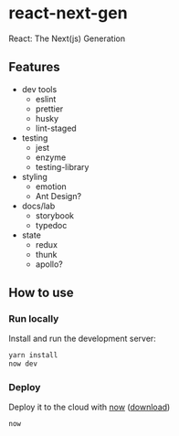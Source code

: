 # react-next-gen

React: The Next(js) Generation

## Features

- dev tools
  - eslint
  - prettier
  - husky
  - lint-staged
- testing
  - jest
  - enzyme
  - testing-library
- styling
  - emotion
  - Ant Design?
- docs/lab
  - storybook
  - typedoc
- state
  - redux
  - thunk
  - apollo?

## How to use

### Run locally

Install and run the development server:

```bash
yarn install
now dev
```

### Deploy

Deploy it to the cloud with [now](https://zeit.co/now) ([download](https://zeit.co/download))

```bash
now
```

